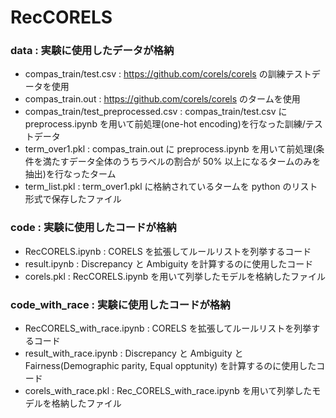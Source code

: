 # RecCORELS

### data : 実験に使用したデータが格納
- compas_train/test.csv : https://github.com/corels/corels の訓練テストデータを使用
- compas_train.out : https://github.com/corels/corels
のタームを使用
- compas_train/test_preprocessed.csv : compas_train/test.csv に preprocess.ipynb を用いて前処理(one-hot encoding)を行なった訓練/テストデータ
- term_over1.pkl : compas_train.out に preprocess.ipynb を用いて前処理(条件を満たすデータ全体のうちラベルの割合が 50% 以上になるタームのみを抽出)を行なったターム
- term_list.pkl : term_over1.pkl に格納されているタームを python のリスト形式で保存したファイル

### code : 実験に使用したコードが格納
- RecCORELS.ipynb : CORELS を拡張してルールリストを列挙するコード
- result.ipynb : Discrepancy と Ambiguity を計算するのに使用したコード
- corels.pkl : RecCORELS.ipynb を用いて列挙したモデルを格納したファイル

### code_with_race : 実験に使用したコードが格納
- RecCORELS_with_race.ipynb : CORELS を拡張してルールリストを列挙するコード
- result_with_race.ipynb : Discrepancy と Ambiguity と Fairness(Demographic parity, Equal opptunity) を計算するのに使用したコード
- corels_with_race.pkl : Rec_CORELS_with_race.ipynb を用いて列挙したモデルを格納したファイル
